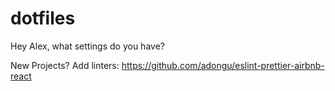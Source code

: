 # dotfiles
Hey Alex, what settings do you have?


New Projects?
Add linters:
  https://github.com/adongu/eslint-prettier-airbnb-react
